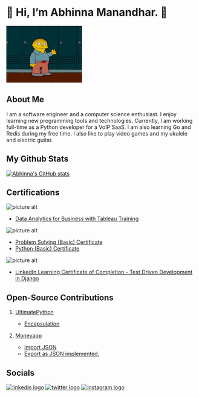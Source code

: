 # 👋 Hi, I’m Abhinna Manandhar. 👋

<img src="./images/hello.gif" alt="Hello" width="200"/>

## About Me

I am a software engineer and a computer science enthusiast.
I enjoy learning new programming tools and technologies.
Currently, I am working full-time as a Python developer for a VoIP SaaS.
I am also learning Go and Redis during my free time.
I also like to play video games and my ukulele and electric guitar.

## My Github Stats

[![Abhinna's GitHub stats](https://github-readme-stats.vercel.app/api?username=abhinna1&count_private=true&theme=radical)](https://github.com/abhinna1)

## Certifications

<!-- Tableau -->
![picture alt](https://img.shields.io/badge/Tableau-E97627?style=for-the-badge&logo=Tableau&logoColor=white "Tableau")

* [Data Analytics for Business with Tableau Training](https://schoolworkspro.com/certificate/640a1834ba069cec1a0079dd)

<!-- HackerRank -->
![picture alt](https://img.shields.io/badge/-Hackerrank-2EC866?style=for-the-badge&logo=HackerRank&logoColor=white "HackerRank")

* [Problem Solving (Basic) Certificate](https://www.hackerrank.com/certificates/0231578e58ec)
* [Python (Basic) Certificate](https://www.hackerrank.com/certificates/2e1cb76cdace)

<!-- Linkedin -->
![picture alt](https://img.shields.io/badge/LinkedIn-0077B5?style=for-the-badge&logo=linkedin&logoColor=white "Linkedin")

* [LinkedIn Learning Certificate of Completion - Test Driven Development in Django](https://www.linkedin.com/learning/certificates/1d0a12e14fac721c22fe65a50127d75910e0b8196976bc449a13b2ba08baebdb?u=2039756)

## Open-Source Contributions

1. [UltimatePython](https://github.com/huangsam/ultimate-python)
    * [Encapsulation](https://github.com/huangsam/ultimate-python/pull/79)

2. [Moneyapp](https://github.com/iokiwi/moneyapp)
    * [Import JSON](https://github.com/iokiwi/moneyapp/pull/51)
    * [Export as JSON implemented.](https://github.com/iokiwi/moneyapp/pull/44)

## Socials

[![linkedin logo](https://img.shields.io/badge/LinkedIn-0077B5?style=for-the-badge&logo=linkedin&logoColor=white)](https://www.linkedin.com/in/abhinna-/)<!-- linkedin -->
[![twitter logo](https://img.shields.io/badge/Twitter-1DA1F2?style=for-the-badge&logo=twitter&logoColor=white>)](https://twitter.com/AbhinnaMdr)<!-- twitter -->
[![instagram logo](https://img.shields.io/badge/Instagram-E4405F?style=for-the-badge&logo=instagram&logoColor=white>)](https://www.instagram.com/abhinna.zip/)<!-- instagram -->

